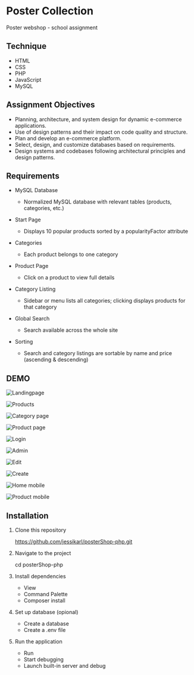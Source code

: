 # Poster Collection 
Poster webshop - school  assignment

## Technique
- HTML 
- CSS
- PHP
- JavaScript
- MySQL

## Assignment Objectives 
- Planning, architecture, and system design for dynamic e-commerce applications. 
- Use of design patterns and their impact on code quality and structure. 
- Plan and develop an e-commerce platform.
- Select, design, and customize databases based on requirements.
- Design systems and codebases following architectural principles and design patterns.

## Requirements
- MySQL Database
    - Normalized MySQL database with relevant tables (products, categories, etc.)

-  Start Page
    - Displays 10 popular products sorted by a popularityFactor attribute

-  Categories	
    - Each product belongs to one category

- Product Page
    - Click on a product to view full details

- Category Listing
    - Sidebar or menu lists all categories; clicking displays products for that category

- Global Search	
    - Search available across the whole site

- Sorting	
    - Search and category listings are sortable by name and price (ascending & descending)




## DEMO 

![Landingpage](assets/README/posterHome.jpg)

![Products](assets/README/productsHome.jpg)

![Category page](assets/README/category.jpg)


![Product page](assets/README/productPage.jpg)

![Login](assets/README/login.jpg)

![Admin](assets/README/admin.jpg)

![Edit](assets/README/editProduct.jpg)

![Create](assets/README/createProduct.jpg)

![Home mobile](assets/README/mobileHome.jpg)

![Product mobile](assets/README/catMobile.jpg)

## Installation

1. Clone this repository

    https://github.com/jessikarl/posterShop-php.git 

2. Navigate to the project 

    cd posterShop-php

3. Install dependencies 
    -  View
    -  Command Palette 
    -  Composer install 

4. Set up database (opional)
    -  Create a database
    -  Create a .env file 

4. Run the application
    - Run 
    - Start debugging 
    - Launch built-in server and debug
